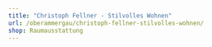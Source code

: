 ```yaml
---
title: "Christoph Fellner - Stilvolles Wohnen"
url: /oberammergau/christoph-fellner-stilvolles-wohnen/
shop: Raumausstattung
---
```

